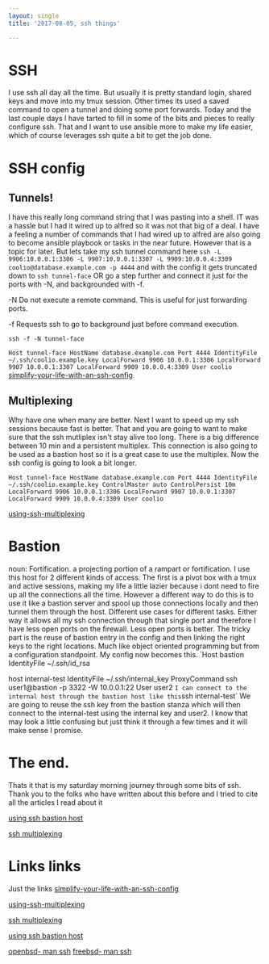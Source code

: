 ```yaml
---
layout: single
title: '2017-08-05, ssh things'

---
```


# SSH
I use ssh all day all the time.  But usually it is pretty standard login, shared keys and move into my tmux session.  Other times its used a saved command to open a tunnel and doing some port forwards.  Today and the last couple days I have tarted to fill in some of the bits and pieces to really configure ssh.   That and I want to use ansible more to make my life easier, which of course leverages ssh quite a bit to get the job done.

# SSH config
## Tunnels!
I have this really long command string that I was pasting into a shell.   IT was a hassle but I had it wired up to alfred so it was not that big of a deal.   I have a feeling a number of commands that I had wired up to alfred are also going to become ansible playbook or tasks in the near future.  However that is a topic for later. But lets take my ssh tunnel command here `ssh -L 9906:10.0.0.1:3306 -L 9907:10.0.0.1:3307 -L 9909:10.0.0.4:3309 coolio@database.example.com -p 4444` and with the config it gets truncated down to `ssh tunnel-face` OR go a step further and connect it just for the ports with -N, and backgrounded with -f.

-N Do not execute a remote command. This is useful for just forwarding ports.

-f Requests ssh to go to background just before command execution.


 `ssh -f -N tunnel-face`

`Host tunnel-face
    HostName database.example.com
    Port 4444
    IdentityFile ~/.ssh/coolio.example.key
    LocalForward 9906 10.0.0.1:3306
    LocalForward 9907 10.0.0.1:3307
    LocalForward 9909 10.0.0.4:3309
    User coolio
`
[simplify-your-life-with-an-ssh-config](http://nerderati.com/2011/03/17/simplify-your-life-with-an-ssh-config-file/ "simplify your life with an ssh config")

## Multiplexing
Why have one when many are better.  Next I want to speed up my ssh sessions because fast is better. That and you are going to want to make sure that the ssh mutliplex isn't stay alive too long. There is a big difference between 10 min and a persistent multiplex. This connection is also going to be used as a bastion host so it is a great case to use the multiplex. Now the ssh config is going to look a bit longer.

`Host tunnel-face
    HostName database.example.com
    Port 4444
    IdentityFile ~/.ssh/coolio.example.key
    ControlMaster auto
    ControlPersist 10m
    LocalForward 9906 10.0.0.1:3306
    LocalForward 9907 10.0.0.1:3307
    LocalForward 9909 10.0.0.4:3309
    User coolio
`

[using-ssh-multiplexing](http://blog.scottlowe.org/2015/12/11/using-ssh-multiplexing/
"using-ssh-multiplexing")

# Bastion 
noun: Fortification. a projecting portion of a rampart or fortification.  I use this host for 2 different kinds of access.  The first is a pivot box with a tmux and active sessions, making my life a little lazier because i dont need to fire up all the connections all the time.  However a different way to do this is to use it like a bastion server and spool up those connections locally and then tunnel them through the host.  Different use cases for different tasks. Either way it allows all my ssh connection through that single port and therefore I have less open ports on the firewall.  Less open ports is better.   The tricky part is the reuse of bastion entry in the config and then linking the right keys to the right locations.  Much like object oriented programming but from a configuration standpoint.
My config now becomes this.
`Host bastion
    IdentityFile ~/.ssh/id_rsa

host internal-test
    IdentityFile ~/.ssh/internal_key
    ProxyCommand ssh user1@bastion -p 3322 -W 10.0.0.1:22
    User user2 `
I can connect to the internal host through the bastion host like this `ssh internal-test`
We are going to reuse the ssh key from the bastion stanza which will then connect to the internal-test using the internal key and user2. I know that may look a little confusing but just think it through a few times and it will make sense I promise.

# The end.
Thats it that is my saturday morning journey through some bits of ssh.  Thank you to the folks who have written about this before and I tried to cite all the articles I read about it

[using ssh bastion host](http://blog.scottlowe.org/2015/11/21/using-ssh-bastion-host/ "using ssh bastion host")

[ssh multiplexing](https://en.wikibooks.org/wiki/OpenSSH/Cookbook/Multiplexing "ssh multiplexing")

# Links links
Just the links
[simplify-your-life-with-an-ssh-config](http://nerderati.com/2011/03/17/simplify-your-life-with-an-ssh-config-file/ "simplify your life with an ssh config")

[using-ssh-multiplexing](http://blog.scottlowe.org/2015/12/11/using-ssh-multiplexing/
"using-ssh-multiplexing")

[ssh multiplexing](https://en.wikibooks.org/wiki/OpenSSH/Cookbook/Multiplexing "ssh multiplexing")

[using ssh bastion host](http://blog.scottlowe.org/2015/11/21/using-ssh-bastion-host/ "using ssh bastion host")

[openbsd- man ssh](https://man.openbsd.org/ssh "openbsd man ssh")
[freebsd- man ssh](https://www.freebsd.org/cgi/man.cgi?query=ssh&sektion=1 "freebsd man ssh")



